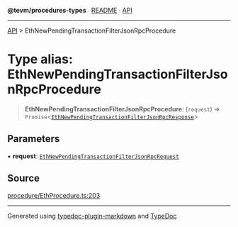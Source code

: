 **@tevm/procedures-types** ∙ [README](../README.md) ∙ [API](../API.md)

***

[API](../API.md) > EthNewPendingTransactionFilterJsonRpcProcedure

# Type alias: EthNewPendingTransactionFilterJsonRpcProcedure

> **EthNewPendingTransactionFilterJsonRpcProcedure**: (`request`) => `Promise`\<[`EthNewPendingTransactionFilterJsonRpcResponse`](EthNewPendingTransactionFilterJsonRpcResponse.md)\>

## Parameters

▪ **request**: [`EthNewPendingTransactionFilterJsonRpcRequest`](EthNewPendingTransactionFilterJsonRpcRequest.md)

## Source

[procedure/EthProcedure.ts:203](https://github.com/evmts/tevm-monorepo/blob/main/packages/procedures-types/src/procedure/EthProcedure.ts#L203)

***
Generated using [typedoc-plugin-markdown](https://www.npmjs.com/package/typedoc-plugin-markdown) and [TypeDoc](https://typedoc.org/)
